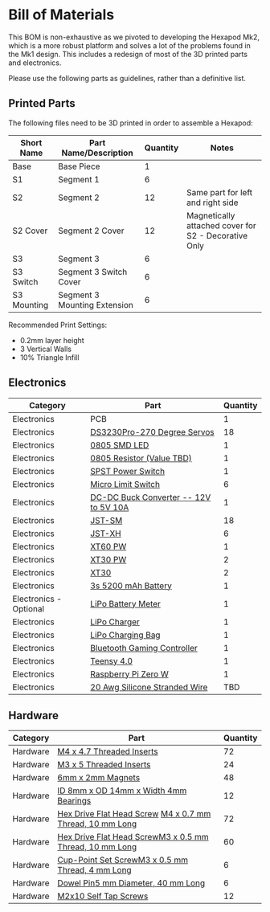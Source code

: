 # Bill of Materials

This BOM is non-exhaustive as we pivoted to developing the Hexapod Mk2, which is a more robust platform and solves a lot of the problems found in the Mk1 design. This includes a redesign of most of the 3D printed parts and electronics.

Please use the following parts as guidelines, rather than a definitive list.

## Printed Parts

The following files need to be 3D printed in order to assemble a Hexapod:

| Short Name  | Part Name/Description        | Quantity | Notes                                                |
|-------------|------------------------------|----------|------------------------------------------------------|
| Base        | Base Piece                   | 1        |                                                      |
| S1          | Segment 1                    | 6        |                                                      |
| S2          | Segment 2                    | 12       | Same part for left and right side                    |
| S2 Cover    | Segment 2 Cover              | 12       | Magnetically attached cover for S2 - Decorative Only |
| S3          | Segment 3                    | 6        |                                                      |
| S3 Switch   | Segment 3 Switch Cover       | 6        |                                                      |
| S3 Mounting | Segment 3 Mounting Extension | 6        |                                                      |

Recommended Print Settings:

- 0.2mm layer height
- 3 Vertical Walls
- 10% Triangle Infill

## Electronics

| Category               | Part                                                                                                                                                                                                                                                                                                            | Quantity |
|------------------------|-----------------------------------------------------------------------------------------------------------------------------------------------------------------------------------------------------------------------------------------------------------------------------------------------------------------|----------|
| Electronics            | PCB                                                                                                                                                                                                                                                                                                             | 1        |
| Electronics            | [DS3230Pro-270 Degree Servos](https://www.aliexpress.us/item/2251801756814911.html?spm=a2g0o.order_list.order_list_main.5.7e431802sAQMEU&gatewayAdapt=glo2usa)                                                                                                                                                  | 18       |
| Electronics            | [0805 SMD LED](https://www.amazon.com/dp/B01CUGA8JO/?coliid=I26Z8PQ1NXIUGH&colid=2MOGJRAIUFLT0&psc=1&ref_=list_c_wl_lv_ov_lig_dp_it)                                                                                                                                                                            | 1        |
| Electronics            | [0805 Resistor (Value TBD)](https://www.amazon.com/dp/B08RYMY6XK/?coliid=I321V8LUV4EDJI&colid=2MOGJRAIUFLT0&psc=1&ref_=list_c_wl_lv_ov_lig_dp_it)                                                                                                                                                               | 1        |
| Electronics            | [SPST Power Switch](https://www.amazon.com/DaierTek-Rocker-Switch-Household-Appliances/dp/B07S1MV462/ref=sr_1_3?crid=32YVBGSL40U1Z&keywords=volt+dc+mini+circle+toggle+switch&qid=1701139469&s=industrial&sprefix=volt+dc+mini+circle+toggle+switch%2Cindustrial%2C84&sr=1-3)                                   | 1        |
| Electronics            | [Micro Limit Switch](https://www.amazon.com/dp/B073TYWX86/?coliid=IMSJ9BC51CNH8&colid=2MOGJRAIUFLT0&psc=1&ref_=list_c_wl_lv_ov_lig_dp_it)                                                                                                                                                                       | 6        |
| Electronics            | [DC-DC Buck Converter -- 12V to 5V 10A](https://www.amazon.com/dp/B0B1PG4C22/?coliid=I2IT8IGL1MJHLJ&colid=2MOGJRAIUFLT0&psc=1&ref_=list_c_wl_lv_ov_lig_dp_it)                                                                                                                                                   | 1        |
| Electronics            | [JST-SM](https://www.amazon.com/gp/product/B071HFPXBD/ref=ppx_yo_dt_b_asin_title_o07_s00?ie=UTF8&psc=1)                                                                                                                                                                                                         | 18      |
| Electronics            | [JST-XH](https://www.amazon.com/gp/product/B07ZK5F8HP/ref=ppx_yo_dt_b_asin_title_o07_s00?ie=UTF8&psc=1)                                                                                                                                                                                                         | 6      |
| Electronics            | [XT60 PW](https://www.amazon.com/dp/B07VRLQ2C5?psc=1&ref=ppx_yo2ov_dt_b_product_details)                                                                                                                                                                                                                        | 1        |
| Electronics            | [XT30 PW](https://www.amazon.com/dp/B099F2PXYN?psc=1&ref=ppx_yo2ov_dt_b_product_details)                                                                                                                                                                                                                        | 2        |
| Electronics            | [XT30](https://www.amazon.com/dp/B08P5HVMYT?psc=1&ref=ppx_yo2ov_dt_b_product_details)                                                                                                                                                                                                                         | 2        |
| Electronics            | [3s 5200 mAh Battery](https://www.amazon.com/dp/B0972RKJDS/?coliid=I2I9AM31SW9RM3&colid=2MOGJRAIUFLT0&psc=1&ref_=list_c_wl_lv_ov_lig_dp_it)                                                                                                                                                                     | 1        |
| Electronics - Optional | [LiPo Battery Meter](https://www.amazon.com/dp/B0178P8H9U/?coliid=I17FZRWTT1J3I4&colid=2MOGJRAIUFLT0&psc=1&ref_=list_c_wl_lv_ov_lig_dp_it)                                                                                                                                                                      | 1        |
| Electronics            | [LiPo Charger](https://www.amazon.com/dp/B00466PKE0/?coliid=I1TZ5ZU1TEKATB&colid=2MOGJRAIUFLT0&psc=1&ref_=list_c_wl_lv_ov_lig_dp_it)                                                                                                                                                                            | 1        |
| Electronics            | [LiPo Charging Bag](https://www.amazon.com/dp/B07KZQZBN2/?coliid=I3FVJEMDMFFMM4&colid=2MOGJRAIUFLT0&psc=1&ref_=list_c_wl_lv_ov_lig_dp_it)                                                                                                                                                                       | 1        |
| Electronics            | [Bluetooth Gaming Controller](https://www.amazon.com/dp/B0BFQFW9RS/?coliid=IQ4GQYTMXJO04&colid=2MOGJRAIUFLT0&psc=1&ref_=list_c_wl_lv_ov_lig_dp_it)                                                                                                                                                              | 1        |
| Electronics            | [Teensy 4.0](http://d.digikey.com/dc/mn-w0iJh4uEE_bUitNCuXmOASUNxIUHHNt2ANEnMXZ9KmF9gFGcTP6LV0h4vvHht-UX6JWhwD_CEVqRHjYcqVHXxxIfGmGv3GtgizzJ-nkg94oIf-knrnSVyE2xlCqi3eC3-Q9X4k8dmwQk7tJgy7jt_5jCatZAz4dYJu4SVwzA=/MDI4LVNYSy01MDcAAAGNstlnhd16caKzpbGjNYfJNR4N05RmRzndgO0DxYRPpovQFDhpvKwKicaONq5tnjuaQvyxFHI=) | 1        |
| Electronics            | [Raspberry Pi Zero W](https://www.raspberrypi.com/products/raspberry-pi-zero-w/)                                                                                                                                                                                                                                | 1        |
| Electronics            | [20 Awg Silicone Stranded Wire](https://www.amazon.com/dp/B06Y58W228?ref_=cm_sw_r_apin_dp_QD4W8PBN2DN0YP82QZBG&language=en-US&th=1)                                                                                                                                                                             | TBD      |

## Hardware

| Category | Part                                                                                                                                                         | Quantity |
|----------|--------------------------------------------------------------------------------------------------------------------------------------------------------------|----------|
| Hardware | [M4 x 4.7 Threaded Inserts](https://www.amazon.com/dp/B08T9TXS9S/?coliid=I15R09E2GWWZH4&colid=2MOGJRAIUFLT0&psc=1&ref_=list_c_wl_lv_ov_lig_dp_it)            | 72      |
| Hardware | [M3 x 5 Threaded Inserts](https://www.amazon.com/dp/B0CDH36ZMX/?coliid=I2IK9967X81O22&colid=2MOGJRAIUFLT0&psc=1&ref_=list_c_wl_lv_ov_lig_dp_it)              | 24      |
| Hardware | [6mm x 2mm Magnets](https://www.amazon.com/dp/B0C3B483DV/?coliid=IWQF0J1W9Z3PR&colid=2MOGJRAIUFLT0&psc=1&ref_=list_c_wl_lv_ov_lig_dp_it)                     | 48       |
| Hardware | [ID 8mm x OD 14mm x Width 4mm Bearings](https://www.amazon.com/dp/B0C74VQDMM/?coliid=IHN4AGHE5EM6L&colid=2MOGJRAIUFLT0&psc=1&ref_=list_c_wl_lv_ov_lig_dp_it) | 12       |
| Hardware | [Hex Drive Flat Head Screw](https://www.mcmaster.com/#92125A190) [M4 x 0.7 mm Thread, 10 mm Long](https://www.mcmaster.com/#92125A190)                       | 72      |
| Hardware | [Hex Drive Flat Head Screw](https://www.mcmaster.com/#92125A130)[M3 x 0.5 mm Thread, 10 mm Long](https://www.mcmaster.com/#92125A130)                        | 60      |
| Hardware | [Cup-Point Set Screw](https://www.mcmaster.com/#91390A098)[M3 x 0.5 mm Thread, 4 mm Long](https://www.mcmaster.com/#91390A098)                               | 6      |
| Hardware | [Dowel Pin](https://www.mcmaster.com/#91585A573)[5 mm Diameter, 40 mm Long](https://www.mcmaster.com/#91585A573)                                             | 6        |
| Hardware | [M2x10 Self Tap Screws](https://a.co/d/agRSm9J)                                                                                                              | 12      |
